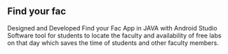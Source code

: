 ## Find your fac

Designed and Developed Find your Fac App in JAVA with Android Studio Software tool for students to locate the faculty and availability of free labs on that day which saves the time of students and other faculty members.
